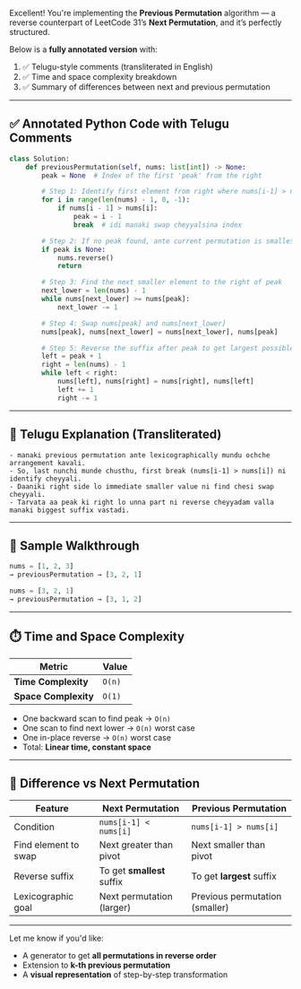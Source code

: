 Excellent! You're implementing the **Previous Permutation** algorithm — a reverse counterpart of LeetCode 31’s **Next Permutation**, and it’s perfectly structured.

Below is a **fully annotated version** with:

1. ✅ Telugu-style comments (transliterated in English)
2. ✅ Time and space complexity breakdown
3. ✅ Summary of differences between next and previous permutation

---

## ✅ Annotated Python Code with Telugu Comments

```python
class Solution:
    def previousPermutation(self, nums: list[int]) -> None:
        peak = None  # Index of the first 'peak' from the right

        # Step 1: Identify first element from right where nums[i-1] > nums[i]
        for i in range(len(nums) - 1, 0, -1):
            if nums[i - 1] > nums[i]:
                peak = i - 1
                break  # idi manaki swap cheyyalsina index

        # Step 2: If no peak found, ante current permutation is smallest → reverse to get largest
        if peak is None:
            nums.reverse()
            return

        # Step 3: Find the next smaller element to the right of peak
        next_lower = len(nums) - 1
        while nums[next_lower] >= nums[peak]:
            next_lower -= 1

        # Step 4: Swap nums[peak] and nums[next_lower]
        nums[peak], nums[next_lower] = nums[next_lower], nums[peak]

        # Step 5: Reverse the suffix after peak to get largest possible suffix
        left = peak + 1
        right = len(nums) - 1
        while left < right:
            nums[left], nums[right] = nums[right], nums[left]
            left += 1
            right -= 1
```

---

## 🧠 Telugu Explanation (Transliterated)

```text
- manaki previous permutation ante lexicographically mundu ochche arrangement kavali.
- So, last nunchi munde chusthu, first break (nums[i-1] > nums[i]) ni identify cheyyali.
- Daaniki right side lo immediate smaller value ni find chesi swap cheyyali.
- Tarvata aa peak ki right lo unna part ni reverse cheyyadam valla manaki biggest suffix vastadi.
```

---

## 🧪 Sample Walkthrough

```python
nums = [1, 2, 3] 
→ previousPermutation → [3, 2, 1]

nums = [3, 2, 1] 
→ previousPermutation → [3, 1, 2]
```

---

## ⏱️ Time and Space Complexity

| Metric               | Value  |
| -------------------- | ------ |
| **Time Complexity**  | `O(n)` |
| **Space Complexity** | `O(1)` |

* One backward scan to find peak → `O(n)`
* One scan to find next lower → `O(n)` worst case
* One in-place reverse → `O(n)` worst case
* Total: **Linear time, constant space**

---

## 🔄 Difference vs Next Permutation

| Feature              | Next Permutation           | Previous Permutation           |
| -------------------- | -------------------------- | ------------------------------ |
| Condition            | `nums[i-1] < nums[i]`      | `nums[i-1] > nums[i]`          |
| Find element to swap | Next greater than pivot    | Next smaller than pivot        |
| Reverse suffix       | To get **smallest** suffix | To get **largest** suffix      |
| Lexicographic goal   | Next permutation (larger)  | Previous permutation (smaller) |

---

Let me know if you'd like:

* A generator to get **all permutations in reverse order**
* Extension to **k-th previous permutation**
* A **visual representation** of step-by-step transformation
